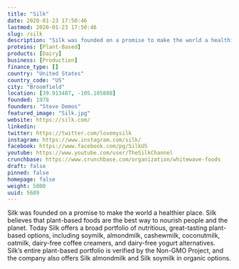 ```yaml
---
title: "Silk"
date: 2020-01-23 17:50:46
lastmod: 2020-01-23 17:50:46
slug: /silk
description: "Silk was founded on a promise to make the world a healthier place. Silk believes that plant-based foods are the best way to nourish people and the planet. Today Silk offers a broad portfolio of nutritious, great-tasting plant-based options, including soymilk, almondmilk, cashewmilk, coconutmilk, oatmilk, dairy-free coffee creamers, and dairy-free yogurt alternatives. Silk’s entire plant-based portfolio is verified by the Non-GMO Project, and the company also offers Silk almondmilk and Silk soymilk in organic options."
proteins: [Plant-Based]
products: [Dairy]
business: [Production]
finance_type: []
country: "United States"
country_code: "US"
city: "Broomfield"
location: [39.913487, -105.105888]
founded: 1978
founders: "Steve Demos"
featured_image: "Silk.jpg"
website: https://silk.com/
linkedin: 
twitter: https://twitter.com/lovemysilk
instagram: https://www.instagram.com/silk/
facebook: https://www.facebook.com/pg/SilkUS
youtube: https://www.youtube.com/user/TheSilkChannel
crunchbase: https://www.crunchbase.com/organization/whitewave-foods
draft: false
pinned: false
homepage: false
weight: 5000
uuid: 5689
---
```

Silk was founded on a promise to make the world a healthier place. Silk believes that plant-based foods are the best way to nourish people and the planet. Today Silk offers a broad portfolio of nutritious, great-tasting plant-based options, including soymilk, almondmilk, cashewmilk, coconutmilk, oatmilk, dairy-free coffee creamers, and dairy-free yogurt alternatives. Silk’s entire plant-based portfolio is verified by the Non-GMO Project, and the company also offers Silk almondmilk and Silk soymilk in organic options.
